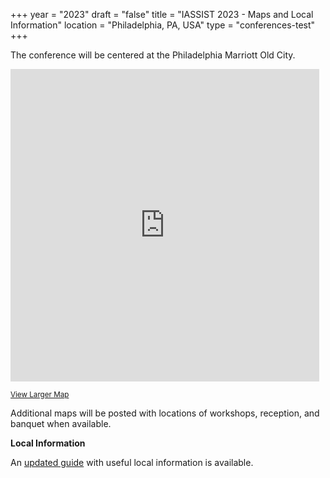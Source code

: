 +++
year = "2023"
draft = "false"
title = "IASSIST 2023 - Maps and Local Information"
location = "Philadelphia, PA, USA"
type = "conferences-test"
+++

The conference will be centered at the Philadelphia Marriott Old City.

<div class="map" style="padding:0">
    <style>
      .mapFrame {
        overflow:hidden;
        background:none!important;
        height:500px;
        width:99%;
      }
    </style>
  <div class="mapFrame">
    <iframe width="99%" height="500" frameborder="0" scrolling="no" marginheight="0" marginwidth="0" src="https://www.openstreetmap.org/export/embed.html?bbox=-75.14843702316286%2C39.94332132795064%2C-75.1383948326111%2C39.94894739559914&amp;layer=mapnik&amp;marker=39.94613441960866%2C-75.14341592788696"></iframe>
  </div>
</div>

<small><a href="https://www.openstreetmap.org/?mlat=39.94613&amp;mlon=-75.14342#map=17/39.94613/-75.14342" target="_blank" title="Opens a new tab">View Larger Map<i class="fas fa-external-link-alt"></i></a></small>

Additional maps will be posted with locations of workshops, reception, and banquet when available.

**Local Information**

An [updated guide](https://docs.google.com/document/d/1nEQh-xciAOfxp22P69r94F8n5b-sI6Qr9eXLjiZV1oU/edit) with useful local information is available.
